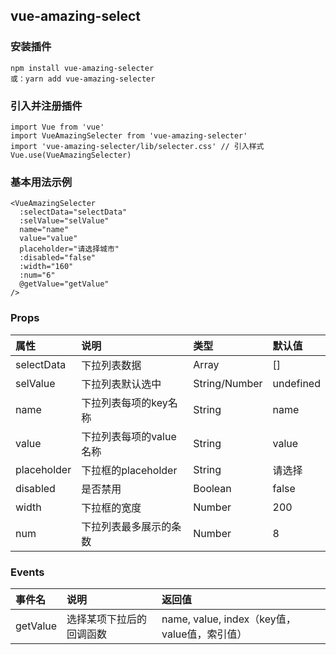 ## vue-amazing-select

### 安装插件

```
npm install vue-amazing-selecter
或：yarn add vue-amazing-selecter
```

### 引入并注册插件

```
import Vue from 'vue'
import VueAmazingSelecter from 'vue-amazing-selecter'
import 'vue-amazing-selecter/lib/selecter.css' // 引入样式
Vue.use(VueAmazingSelecter)
```

### 基本用法示例

```
<VueAmazingSelecter
  :selectData="selectData"
  :selValue="selValue"
  name="name"
  value="value"
  placeholder="请选择城市"
  :disabled="false"
  :width="160"
  :num="6"
  @getValue="getValue"
/>
```

### Props

属性 | 说明 | 类型 | 默认值
:--- | :--- | :--- | :---
selectData | 下拉列表数据 | Array | []
selValue | 下拉列表默认选中 | String/Number | undefined
name | 下拉列表每项的key名称 | String | name
value | 下拉列表每项的value名称 | String | value
placeholder | 下拉框的placeholder | String | 请选择
disabled | 是否禁用 | Boolean | false
width | 下拉框的宽度 | Number | 200
num | 下拉列表最多展示的条数 | Number | 8

### Events

事件名 | 说明 | 返回值
:--- | :--- | :---
getValue | 选择某项下拉后的回调函数 | name, value, index（key值，value值，索引值）
